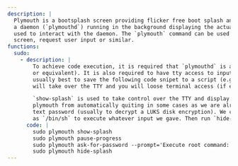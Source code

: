 ```yaml
---
description: |
  Plymouth is a bootsplash screen providing flicker free boot splash animations with native resolution. Plymouth works with
  a daemon (`plymouthd`) running in the background displaying the actual graphic to the TTY and the `plymouth` command is
  used to interact with the daemon. The `plymouth` command can be used to request the daemon to act, such as display splash
  screen, request user input or similar.
functions:
  sudo:
    - description: |
        To achieve code execution, it is required that `plymouthd` is already running as root or can be started as root (with sudo
        or equivalent). It is also required to have tty access to input characters such as keyboard access to the machine. It is
        usually best to save the following code snipet to a script (e.g. `priv-esc.sh`) and execute that as the first command
        will take over the TTY and you will loose terminal access (if executed from the same TTY) until `hide-splash`.

        `show-splash` is used to take control over the TTY and display the splash screen. `pause-progress` is used to prevent
        plymouth from automatically quiting in some cases as we are already booted. `ask-for-password` will ask the user for a
        text password (usually to decrypt a LUKS disk encryption). We can tell plymouth to send this input to any program, such
        as `/bin/sh` to execute whatever input we gave. Then run `hide-splash` to hide the splash screen and return to normal.
      code: |
        sudo plymouth show-splash
        sudo plymouth pause-progress
        sudo plymouth ask-for-password --prompt='Execute root command:' --command=/bin/sh
        sudo plymouth hide-splash
---
```

